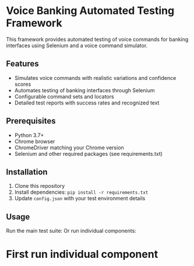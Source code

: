 # Voice Banking Automated Testing Framework

This framework provides automated testing of voice commands for banking interfaces using Selenium and a voice command simulator.

## Features

- Simulates voice commands with realistic variations and confidence scores
- Automates testing of banking interfaces through Selenium
- Configurable command sets and locators
- Detailed test reports with success rates and recognized text

## Prerequisites

- Python 3.7+
- Chrome browser
- ChromeDriver matching your Chrome version
- Selenium and other required packages (see requirements.txt)

## Installation

1. Clone this repository
2. Install dependencies: `pip install -r requirements.txt`
3. Update `config.json` with your test environment details

## Usage

Run the main test suite:
Or run individual components:
# First run individual component